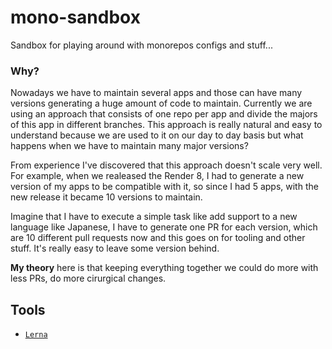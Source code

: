 # mono-sandbox

Sandbox for playing around with monorepos configs and stuff...

### Why?

Nowadays we have to maintain several apps and those can have many versions generating a huge amount of code to maintain. Currently we are using
an approach that consists of one repo per app and divide the majors of this app in different branches. This approach is really natural and easy to understand because we are used to it on our day to day basis but what happens when we have to maintain many major versions? 

From experience I've discovered that this approach doesn't scale very well. For example, when we realeased the Render 8, I had to generate a new version of my apps to be compatible with it, so since I had 5 apps, with the new release it became 10 versions to maintain. 

Imagine that I have to execute a simple task like add support to a new language like Japanese, I have to generate one PR for each version, which are 10 different pull requests now and this goes on for tooling and other stuff. It's really easy to leave some version behind. 

**My theory** here is that keeping everything together we could do more with less PRs, do more cirurgical changes.

## Tools

- [`Lerna`](./lerna#readme)
